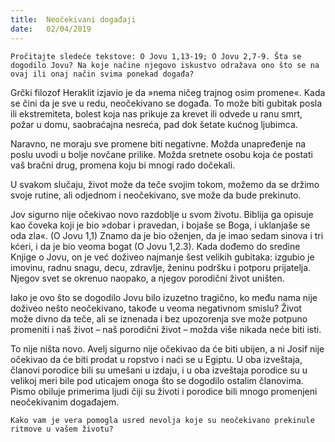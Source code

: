 ```yaml
---
title:  Neočekivani događaji
date:   02/04/2019
---
```


`Pročitajte sledeće tekstove: O Jovu 1,13-19; O Jovu 2,7-9. Šta se dogodilo Jovu? Na koje načine njegovo iskustvo odražava ono što se na ovaj ili onaj način svima ponekad događa?`

Grčki filozof Heraklit izjavio je da »nema ničeg trajnog osim promene«. Kada se čini da je sve u redu, neočekivano se događa. To može biti gubitak posla ili ekstremiteta, bolest koja nas prikuje za krevet ili odvede u ranu smrt, požar u domu, saobraćajna nesreća, pad dok šetate kućnog ljubimca.

Naravno, ne moraju sve promene biti negativne. Možda unapređenje na poslu uvodi u bolje novčane prilike. Možda sretnete osobu koja će postati vaš bračni drug, promena koju bi mnogi rado dočekali.

U svakom slučaju, život može da teče svojim tokom, možemo da se držimo svoje rutine, ali odjednom i neočekivano, sve može da bude prekinuto.

Jov sigurno nije očekivao novo razdoblje u svom životu. Biblija ga opisuje kao čoveka koji je bio »dobar i pravedan, i bojaše se Boga, i uklanjaše se oda zla«. (O Jovu 1,1) Znamo da je bio oženjen, da je imao sedam sinova i tri kćeri, i da je bio veoma bogat (O Jovu 1,2.3). Kada dođemo do sredine Knjige o Jovu, on je već doživeo najmanje šest velikih gubitaka: izgubio je imovinu, radnu snagu, decu, zdravlje, ženinu podršku i potporu prijatelja. Njegov svet se okrenuo naopako, a njegov porodični život uništen.

Iako je ovo što se dogodilo Jovu bilo izuzetno tragično, ko među nama nije doživeo nešto neočekivano, takođe u veoma negativnom smislu? Život može divno da teče, ali se iznenada i bez upozorenja sve može potpuno promeniti i naš život – naš porodični život – možda više nikada neće biti isti.  

To nije ništa novo. Avelj sigurno nije očekivao da će biti ubijen, a ni Josif nije očekivao da će biti prodat u ropstvo i naći se u Egiptu. U oba izveštaja, članovi porodice bili su umešani u izdaju, i u oba izveštaja porodice su u velikoj meri bile pod uticajem onoga što se dogodilo ostalim članovima. Pismo obiluje primerima ljudi čiji su životi i porodice bili mnogo promenjeni neočekivanim događajem.

`Kako vam je vera pomogla usred nevolja koje su neočekivano prekinule ritmove u vašem životu?`
